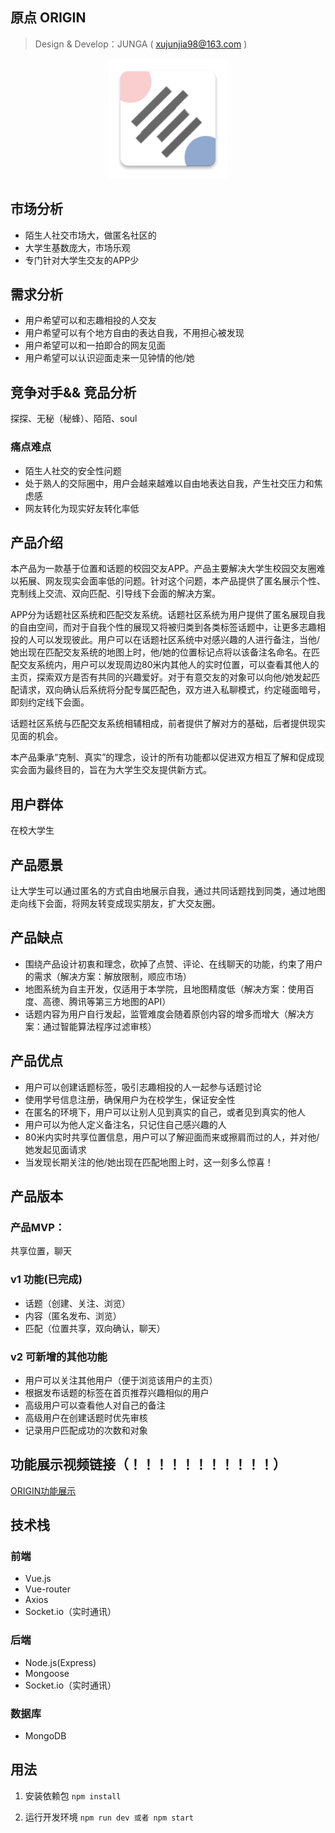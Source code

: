 ## 原点 ORIGIN
> Design & Develop：JUNGA ( xujunjia98@163.com )

<div align=center>

![logo](./src/client/assets/logo.png)

</div>

## 市场分析
- 陌生人社交市场大，做匿名社区的
- 大学生基数庞大，市场乐观
- 专门针对大学生交友的APP少

## 需求分析
- 用户希望可以和志趣相投的人交友
- 用户希望可以有个地方自由的表达自我，不用担心被发现
- 用户希望可以和一拍即合的网友见面
- 用户希望可以认识迎面走来一见钟情的他/她

## 竞争对手&& 竞品分析
探探、无秘（秘蜂）、陌陌、soul

### 痛点难点
- 陌生人社交的安全性问题
- 处于熟人的交际圈中，用户会越来越难以自由地表达自我，产生社交压力和焦虑感
- 网友转化为现实好友转化率低

## 产品介绍
本产品为一款基于位置和话题的校园交友APP。产品主要解决大学生校园交友圈难以拓展、网友现实会面率低的问题。针对这个问题，本产品提供了匿名展示个性、克制线上交流、双向匹配、引导线下会面的解决方案。  

APP分为话题社区系统和匹配交友系统。话题社区系统为用户提供了匿名展现自我的自由空间，而对于自我个性的展现又将被归类到各类标签话题中，让更多志趣相投的人可以发现彼此。用户可以在话题社区系统中对感兴趣的人进行备注，当他/她出现在匹配交友系统的地图上时，他/她的位置标记点将以该备注名命名。在匹配交友系统内，用户可以发现周边80米内其他人的实时位置，可以查看其他人的主页，探索双方是否有共同的兴趣爱好。对于有意交友的对象可以向他/她发起匹配请求，双向确认后系统将分配专属匹配色，双方进入私聊模式，约定碰面暗号，即刻约定线下会面。  

话题社区系统与匹配交友系统相辅相成，前者提供了解对方的基础，后者提供现实见面的机会。  

本产品秉承“克制、真实”的理念，设计的所有功能都以促进双方相互了解和促成现实会面为最终目的，旨在为大学生交友提供新方式。

## 用户群体
在校大学生

## 产品愿景
让大学生可以通过匿名的方式自由地展示自我，通过共同话题找到同类，通过地图走向线下会面，将网友转变成现实朋友，扩大交友圈。

## 产品缺点
- 围绕产品设计初衷和理念，砍掉了点赞、评论、在线聊天的功能，约束了用户的需求（解决方案：解放限制，顺应市场）
- 地图系统为自主开发，仅适用于本学院，且地图精度低（解决方案：使用百度、高德、腾讯等第三方地图的API）
- 话题内容为用户自行发起，监管难度会随着原创内容的增多而增大（解决方案：通过智能算法程序过滤审核）

## 产品优点
- 用户可以创建话题标签，吸引志趣相投的人一起参与话题讨论
- 使用学号信息注册，确保用户为在校学生，保证安全性
- 在匿名的环境下，用户可以让别人见到真实的自己，或者见到真实的他人
- 用户可以为他人定义备注名，只记住自己感兴趣的人
- 80米内实时共享位置信息，用户可以了解迎面而来或擦肩而过的人，并对他/她发起见面请求
- 当发现长期关注的他/她出现在匹配地图上时，这一刻多么惊喜！

## 产品版本
### 产品MVP：
共享位置，聊天

### v1 功能(已完成)
- 话题（创建、关注、浏览）
- 内容（匿名发布、浏览）
- 匹配（位置共享，双向确认，聊天）

### v2 可新增的其他功能
- 用户可以关注其他用户（便于浏览该用户的主页）
- 根据发布话题的标签在首页推荐兴趣相似的用户
- 高级用户可以查看他人对自己的备注
- 高级用户在创建话题时优先审核
- 记录用户匹配成功的次数和对象

## 功能展示视频链接（！！！！！！！！！！！）
[ORIGIN功能展示](https://v.youku.com/v_show/id_XNDE4MDY0NjQ4OA==.html?x=&sharefrom=android&sharekey=c2184bbc0fdfd336cfbd28d4cd8bd8764)

## 技术栈

### 前端
- Vue.js
- Vue-router
- Axios
- Socket.io（实时通讯）

### 后端
- Node.js(Express)
- Mongoose
- Socket.io（实时通讯）

### 数据库
- MongoDB


## 用法

1. 安装依赖包
   `npm install`

2. 运行开发环境
   `npm run dev 或者 npm start` 


